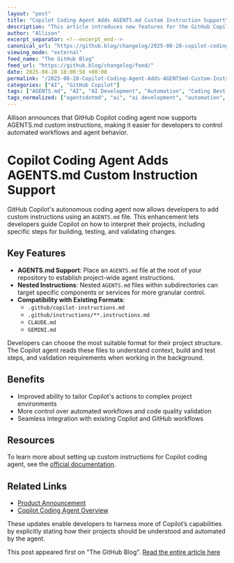 ```yaml
---
layout: "post"
title: "Copilot Coding Agent Adds AGENTS.md Custom Instruction Support"
description: "This article introduces new features for the GitHub Copilot coding agent, specifically support for AGENTS.md custom instruction files. Developers can now fine-tune how Copilot's autonomous agent interprets their projects and manages build, test, and validation workflows, using both repository-wide and nested instruction files for finer control. The update also maintains compatibility with existing instruction formats, providing flexibility for different project structures. The post links to in-depth documentation and best practices for using Copilot custom instructions."
author: "Allison"
excerpt_separator: <!--excerpt_end-->
canonical_url: "https://github.blog/changelog/2025-08-28-copilot-coding-agent-now-supports-agents-md-custom-instructions"
viewing_mode: "external"
feed_name: "The GitHub Blog"
feed_url: "https://github.blog/changelog/feed/"
date: 2025-08-28 18:00:58 +00:00
permalink: "/2025-08-28-Copilot-Coding-Agent-Adds-AGENTSmd-Custom-Instruction-Support.html"
categories: ["AI", "GitHub Copilot"]
tags: ["AGENTS.md", "AI", "AI Development", "Automation", "Coding Best Practices", "Copilot Coding Agent", "Custom Instructions", "Developer Tools", "GitHub", "GitHub Copilot", "Instructions File", "News", "Project Configuration", "Workflow"]
tags_normalized: ["agentsdotmd", "ai", "ai development", "automation", "coding best practices", "copilot coding agent", "custom instructions", "developer tools", "github", "github copilot", "instructions file", "news", "project configuration", "workflow"]
---
```


Allison announces that GitHub Copilot coding agent now supports AGENTS.md custom instructions, making it easier for developers to control automated workflows and agent behavior.<!--excerpt_end-->

# Copilot Coding Agent Adds AGENTS.md Custom Instruction Support

GitHub Copilot's autonomous coding agent now allows developers to add custom instructions using an `AGENTS.md` file. This enhancement lets developers guide Copilot on how to interpret their projects, including specific steps for building, testing, and validating changes.

## Key Features

- **AGENTS.md Support**: Place an `AGENTS.md` file at the root of your repository to establish project-wide agent instructions.
- **Nested Instructions**: Nested `AGENTS.md` files within subdirectories can target specific components or services for more granular control.
- **Compatibility with Existing Formats**:
  - `.github/copilot-instructions.md`
  - `.github/instructions/**.instructions.md`
  - `CLAUDE.md`
  - `GEMINI.md`

Developers can choose the most suitable format for their project structure. The Copilot agent reads these files to understand context, build and test steps, and validation requirements when working in the background.

## Benefits

- Improved ability to tailor Copilot's actions to complex project environments
- More control over automated workflows and code quality validation
- Seamless integration with existing Copilot and GitHub workflows

## Resources

To learn more about setting up custom instructions for Copilot coding agent, see the [official documentation](https://docs.github.com/enterprise-cloud@latest/copilot/tutorials/coding-agent/get-the-best-results).

## Related Links

- [Product Announcement](https://github.blog/changelog/2025-08-28-copilot-coding-agent-now-supports-agents-md-custom-instructions)
- [Copilot Coding Agent Overview](https://github.blog/news-insights/product-news/github-copilot-meet-the-new-coding-agent/)

These updates enable developers to harness more of Copilot’s capabilities by explicitly stating how their projects should be understood and automated by the agent.

This post appeared first on "The GitHub Blog". [Read the entire article here](https://github.blog/changelog/2025-08-28-copilot-coding-agent-now-supports-agents-md-custom-instructions)
